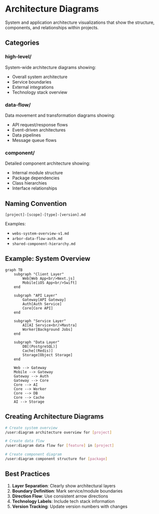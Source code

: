 # Architecture Diagrams

System and application architecture visualizations that show the structure, components, and relationships within projects.

## Categories

### high-level/
System-wide architecture diagrams showing:
- Overall system architecture
- Service boundaries
- External integrations
- Technology stack overview

### data-flow/
Data movement and transformation diagrams showing:
- API request/response flows
- Event-driven architectures
- Data pipelines
- Message queue flows

### component/
Detailed component architecture showing:
- Internal module structure
- Package dependencies
- Class hierarchies
- Interface relationships

## Naming Convention

`[project]-[scope]-[type]-[version].md`

Examples:
- `webs-system-overview-v1.md`
- `arbor-data-flow-auth.md`
- `shared-component-hierarchy.md`

## Example: System Overview

```mermaid
graph TB
    subgraph "Client Layer"
        Web[Web App<br/>Next.js]
        Mobile[iOS App<br/>Swift]
    end
    
    subgraph "API Layer"
        Gateway[API Gateway]
        Auth[Auth Service]
        Core[Core API]
    end
    
    subgraph "Service Layer"
        AI[AI Service<br/>Mastra]
        Worker[Background Jobs]
    end
    
    subgraph "Data Layer"
        DB[(PostgreSQL)]
        Cache[(Redis)]
        Storage[Object Storage]
    end
    
    Web --> Gateway
    Mobile --> Gateway
    Gateway --> Auth
    Gateway --> Core
    Core --> AI
    Core --> Worker
    Core --> DB
    Core --> Cache
    AI --> Storage
```

## Creating Architecture Diagrams

```bash
# Create system overview
/user:diagram architecture overview for [project]

# Create data flow
/user:diagram data flow for [feature] in [project]

# Create component diagram
/user:diagram component structure for [package]
```

## Best Practices

1. **Layer Separation**: Clearly show architectural layers
2. **Boundary Definition**: Mark service/module boundaries
3. **Direction Flow**: Use consistent arrow directions
4. **Technology Labels**: Include tech stack information
5. **Version Tracking**: Update version numbers with changes